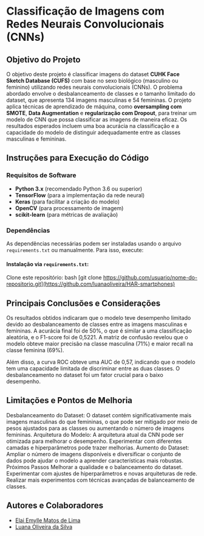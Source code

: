 # Classificação de Imagens com Redes Neurais Convolucionais (CNNs)

## Objetivo do Projeto

O objetivo deste projeto é classificar imagens do dataset **CUHK Face Sketch Database (CUFS)** com base no sexo biológico (masculino ou feminino) utilizando redes neurais convolucionais (CNNs). O problema abordado envolve o desbalanceamento de classes e o tamanho limitado do dataset, que apresenta 134 imagens masculinas e 54 femininas. O projeto aplica técnicas de aprendizado de máquina, como **oversampling com SMOTE**, **Data Augmentation** e **regularização com Dropout**, para treinar um modelo de CNN que possa classificar as imagens de maneira eficaz. Os resultados esperados incluem uma boa acurácia na classificação e a capacidade do modelo de distinguir adequadamente entre as classes masculinas e femininas.

## Instruções para Execução do Código

### Requisitos de Software

- **Python 3.x** (recomendado Python 3.6 ou superior)
- **TensorFlow** (para a implementação da rede neural)
- **Keras** (para facilitar a criação do modelo)
- **OpenCV** (para processamento de imagem)
- **scikit-learn** (para métricas de avaliação)

### Dependências

As dependências necessárias podem ser instaladas usando o arquivo `requirements.txt` ou manualmente. Para isso, execute:

#### Instalação via `requirements.txt`:

Clone este repositório:
   bash
   [git clone https://github.com/usuario/nome-do-repositorio.git](https://github.com/luanaoliveira/HAR-smartphones)


## Principais Conclusões e Considerações
Os resultados obtidos indicaram que o modelo teve desempenho limitado devido ao desbalanceamento de classes entre as imagens masculinas e femininas. A acurácia final foi de 50%, o que é similar a uma classificação aleatória, e o F1-score foi de 0,5221. A matriz de confusão revelou que o modelo obteve maior precisão na classe masculina (71%) e maior recall na classe feminina (69%).

Além disso, a curva ROC obteve uma AUC de 0,57, indicando que o modelo tem uma capacidade limitada de discriminar entre as duas classes. O desbalanceamento no dataset foi um fator crucial para o baixo desempenho.

## Limitações e Pontos de Melhoria
Desbalanceamento do Dataset: O dataset contém significativamente mais imagens masculinas do que femininas, o que pode ser mitigado por meio de pesos ajustados para as classes ou aumentando o número de imagens femininas.
Arquitetura do Modelo: A arquitetura atual da CNN pode ser otimizada para melhorar o desempenho. Experimentar com diferentes camadas e hiperparâmetros pode trazer melhorias.
Aumento do Dataset: Ampliar o número de imagens disponíveis e diversificar o conjunto de dados pode ajudar o modelo a aprender características mais robustas.
Próximos Passos
Melhorar a qualidade e o balanceamento do dataset.
Experimentar com ajustes de hiperparâmetros e novas arquiteturas de rede.
Realizar mais experimentos com técnicas avançadas de balanceamento de classes.


## Autores e Colaboradores

- [Elai Emylle Matos de Lima](https://www.linkedin.com/in/elaimatos/)
- [Luana Oliveira da Silva](https://github.com/luanaoliveira)
